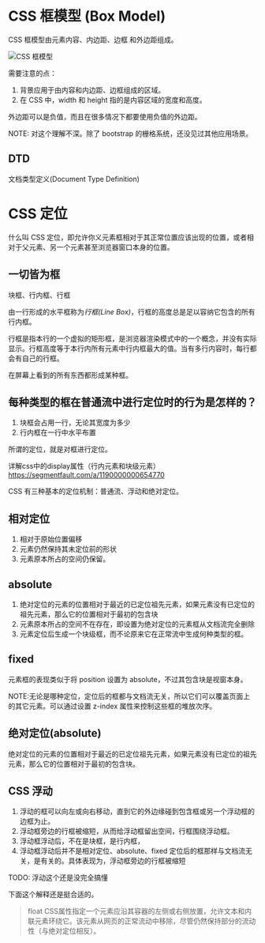 # CSS 框模型 (Box Model) 

CSS 框模型由元素内容、内边距、边框 和外边距组成。

![CSS 框模型](http://www.w3school.com.cn/i/ct_boxmodel.gif)

需要注意的点：

1. 背景应用于由内容和内边距、边框组成的区域。
2. 在 CSS 中，width 和 height 指的是内容区域的宽度和高度。


外边距可以是负值，而且在很多情况下都要使用负值的外边距。

NOTE: 对这个理解不深。除了 bootstrap 的栅格系统，还没见过其他应用场景。

## DTD
文档类型定义(Document Type Definition)



# CSS 定位
什么叫 CSS 定位，即允许你义元素框相对于其正常位置应该出现的位置，或者相对于父元素、另一个元素甚至浏览器窗口本身的位置。

## 一切皆为框
块框、行内框、行框

由一行形成的水平框称为*行框(Line Box)*，行框的高度总是足以容纳它包含的所有行内框。

行框是指本行的一个虚拟的矩形框，是浏览器渲染模式中的一个概念，并没有实际显示。行框高度等于本行内所有元素中行内框最大的值。当有多行内容时，每行都会有自己的行框。

在屏幕上看到的所有东西都形成某种框。

## 每种类型的框在普通流中进行定位时的行为是怎样的？
1. 块框会占用一行，无论其宽度为多少
2. 行内框在一行中水平布置

所谓的定位，就是对框进行定位。

详解css中的display属性（行内元素和块级元素）
https://segmentfault.com/a/1190000000654770

CSS 有三种基本的定位机制：普通流、浮动和绝对定位。

## 相对定位
1. 相对于原始位置偏移
2. 元素仍然保持其未定位前的形状
3. 元素原本所占的空间仍保留。



## absolute
1. 绝对定位的元素的位置相对于最近的已定位祖先元素，如果元素没有已定位的祖先元素，那么它的位置相对于最初的包含块
2. 元素原本所占的空间不在存在，即设置为绝对定位的元素框从文档流完全删除
3. 元素定位后生成一个块级框，而不论原来它在正常流中生成何种类型的框。

## fixed
元素框的表现类似于将 position 设置为 absolute，不过其包含块是视窗本身。

NOTE:无论是哪种定位，定位后的框都与文档流无关，所以它们可以覆盖页面上的其它元素。可以通过设置 z-index 属性来控制这些框的堆放次序。



##  绝对定位(absolute)
绝对定位的元素的位置相对于最近的已定位祖先元素，如果元素没有已定位的祖先元素，那么它的位置相对于最初的包含块。

## CSS 浮动
1. 浮动的框可以向左或向右移动，直到它的外边缘碰到包含框或另一个浮动框的边框为止。
2. 浮动框旁边的行框被缩短，从而给浮动框留出空间，行框围绕浮动框。
3. 浮动框浮动后，不在是块框，是行内框，
4. 浮动框浮动后并不是相对定位、absolute、fixed 定位后的框那样与文档流无关，是有关的。具体表现为，浮动框旁边的行框被缩短

TODO: 浮动这个还是没完全搞懂

下面这个解释还是挺合适的。
> float CSS属性指定一个元素应沿其容器的左侧或右侧放置，允许文本和内联元素环绕它。该元素从网页的正常流动中移除，尽管仍然保持部分的流动性（与绝对定位相反）。


[1]: https://developer.mozilla.org/zh-CN/docs/CSS/float "float CSS"





